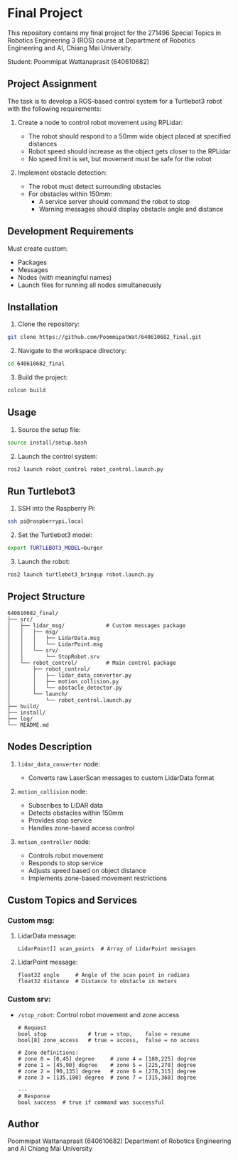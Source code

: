 # Final Project

This repository contains my final project for the 271496 Special Topics in Robotics Engineering 3 (ROS) course at Department of Robotics Engineering and AI, Chiang Mai University.

Student: Poommipat Wattanaprasit (640610682)

## Project Assignment

The task is to develop a ROS-based control system for a Turtlebot3 robot with the following requirements:

1. Create a node to control robot movement using RPLidar:
   - The robot should respond to a 50mm wide object placed at specified distances
   - Robot speed should increase as the object gets closer to the RPLidar
   - No speed limit is set, but movement must be safe for the robot

2. Implement obstacle detection:
   - The robot must detect surrounding obstacles
   - For obstacles within 150mm:
     - A service server should command the robot to stop
     - Warning messages should display obstacle angle and distance

## Development Requirements

Must create custom:
- Packages
- Messages
- Nodes (with meaningful names)
- Launch files for running all nodes simultaneously

## Installation

1. Clone the repository:
```bash
git clone https://github.com/PoommipatWat/640610682_final.git
```

2. Navigate to the workspace directory:
```bash
cd 640610682_final
```

3. Build the project:
```bash
colcon build
```

## Usage

1. Source the setup file:
```bash
source install/setup.bash
```

2. Launch the control system:
```bash
ros2 launch robot_control robot_control.launch.py
```

## Run Turtlebot3

1. SSH into the Raspberry Pi:
```bash
ssh pi@raspberrypi.local
```

2. Set the Turtlebot3 model:
```bash
export TURTLEBOT3_MODEL=burger
```

3. Launch the robot:
```bash
ros2 launch turtlebot3_bringup robot.launch.py
```

## Project Structure

```
640610682_final/
├── src/
│   ├── lidar_msg/             # Custom messages package
│   │   ├── msg/
│   │   │   ├── LidarData.msg
│   │   │   └── LidarPoint.msg
│   │   └── srv/
│   │       └── StopRobot.srv
│   └── robot_control/         # Main control package
│       ├── robot_control/
│       │   ├── lidar_data_converter.py 
│       │   ├── motion_collision.py
│       │   └── obstacle_detector.py
│       └── launch/
│           └── robot_control.launch.py
├── build/
├── install/
├── log/
└── README.md
```

## Nodes Description
1. `lidar_data_converter` node:
   - Converts raw LaserScan messages to custom LidarData format

2. `motion_collision` node:
   - Subscribes to LiDAR data
   - Detects obstacles within 150mm
   - Provides stop service
   - Handles zone-based access control

3. `motion_controller` node:
   - Controls robot movement
   - Responds to stop service
   - Adjusts speed based on object distance
   - Implements zone-based movement restrictions

## Custom Topics and Services

### Custom msg:
1. LidarData message:
   ```
   LidarPoint[] scan_points  # Array of LidarPoint messages
   ```

2. LidarPoint message:
   ```
   float32 angle     # Angle of the scan point in radians
   float32 distance  # Distance to obstacle in meters
   ```

### Custom srv:
- `/stop_robot`: Control robot movement and zone access
  ```
  # Request
  bool stop             # true = stop,    false = resume
  bool[8] zone_access   # true = access,  false = no access

  # Zone definitions:
  # zone 0 = [0,45] degree     # zone 4 = [180,225] degree
  # zone 1 = [45,90] degree    # zone 5 = [225,270] degree
  # zone 2 = [90,135] degree   # zone 6 = [270,315] degree
  # zone 3 = [135,180] degree  # zone 7 = [315,360] degree

  ---
  # Response
  bool success  # true if command was successful
  ```

## Author

Poommipat Wattanaprasit (640610682)
Department of Robotics Engineering and AI
Chiang Mai University